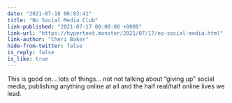 ```yaml
---
date: "2021-07-18 06:03:41"
title: "No Social Media Club"
link-published: "2021-07-17 00:00:00 +0000"
link-url: "https://hypertext.monster/2021/07/17/no-social-media.html"
link-author: "Cheri Baker"
hide-from-twitter: false
is_reply: false
is_like: true
---
```


This is good on... lots of things... not not talking about “giving up” social media, publishing anything online at all and the half real/half online lives we lead.
